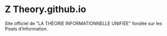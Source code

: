 # Z Theory.github.io
Site officiel de "LA THÉORIE INFORMATIONNELLE UNIFIÉE" fondée sur les Pixels d’Information.


